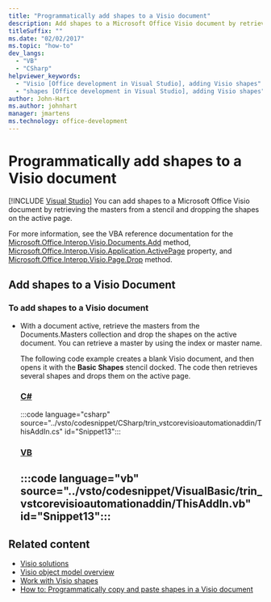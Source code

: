 ```yaml
---
title: "Programmatically add shapes to a Visio document"
description: Add shapes to a Microsoft Office Visio document by retrieving the original pattern from a stencil and dropping the shapes on the active page.
titleSuffix: ""
ms.date: "02/02/2017"
ms.topic: "how-to"
dev_langs:
  - "VB"
  - "CSharp"
helpviewer_keywords:
  - "Visio [Office development in Visual Studio], adding Visio shapes"
  - "shapes [Office development in Visual Studio], adding Visio shapes"
author: John-Hart
ms.author: johnhart
manager: jmartens
ms.technology: office-development
---
```

# Programmatically add shapes to a Visio document

 [!INCLUDE [Visual Studio](~/includes/applies-to-version/vs-windows-only.md)]
  You can add shapes to a Microsoft Office Visio document by retrieving the masters from a stencil and dropping the shapes on the active page.

 For more information, see the VBA reference documentation for the [Microsoft.Office.Interop.Visio.Documents.Add](/office/vba/api/Visio.Documents.Add) method, [Microsoft.Office.Interop.Visio.Application.ActivePage](/office/vba/api/Visio.Application.ActivePage) property, and [Microsoft.Office.Interop.Visio.Page.Drop](/office/vba/api/Visio.Page.Drop) method.

## Add shapes to a Visio Document

### To add shapes to a Visio document

- With a document active, retrieve the masters from the Documents.Masters collection and drop the shapes on the active document. You can retrieve a master by using the index or master name.

     The following code example creates a blank Visio document, and then opens it with the **Basic Shapes** stencil docked. The code then retrieves several shapes and drops them on the active page.

     ### [C#](#tab/csharp)
     :::code language="csharp" source="../vsto/codesnippet/CSharp/trin_vstcorevisioautomationaddin/ThisAddIn.cs" id="Snippet13":::

     ### [VB](#tab/vb)
     :::code language="vb" source="../vsto/codesnippet/VisualBasic/trin_vstcorevisioautomationaddin/ThisAddIn.vb" id="Snippet13":::
     ---

## Related content
- [Visio solutions](../vsto/visio-solutions.md)
- [Visio object model overview](../vsto/visio-object-model-overview.md)
- [Work with Visio shapes](../vsto/working-with-visio-shapes.md)
- [How to: Programmatically copy and paste shapes in a Visio document](/previous-versions/visualstudio/visual-studio-2017/vsto/how-to-programmatically-copy-and-paste-shapes-in-a-visio-document)
